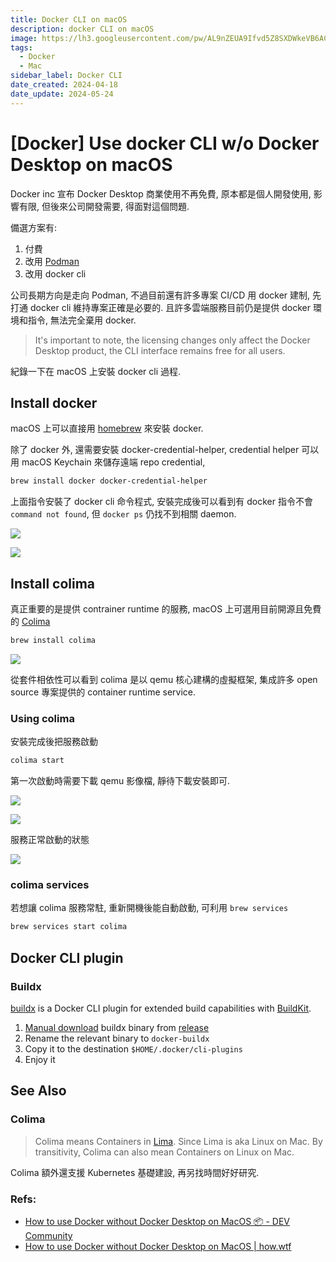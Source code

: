 ```yaml
---
title: Docker CLI on macOS
description: docker CLI on macOS
image: https://lh3.googleusercontent.com/pw/AL9nZEUA9Ifvd5Z8SXDWkeVB6AC4MPGwnXaL6kBXNPoXwOQQ2jOcZ1Jw_0p8TKK8C3ZX0e67_FOY15eDrm7aaXSQJcKtoUzC80SAQEHsaBy6qS2AqNNs5VUFNXBKm439y_1wkvmDl-PnL8ReojnIumNlEvOXBg=w800-no?authuser=0
tags:
  - Docker
  - Mac
sidebar_label: Docker CLI
date_created: 2024-04-18
date_update: 2024-05-24
---
```


# [Docker] Use docker CLI w/o Docker Desktop on macOS

Docker inc 宣布 Docker Desktop 商業使用不再免費, 原本都是個人開發使用, 影響有限, 但後來公司開發需要, 得面對這個問題.

備選方案有:

1. 付費
2. 改用 [Podman](https://podman.io/)
3. 改用 docker cli

公司長期方向是走向 Podman, 不過目前還有許多專案 CI/CD 用 docker 建制, 先打通 docker cli 維持專案正確是必要的.
且許多雲端服務目前仍是提供 docker 環境和指令, 無法完全棄用 docker.

> It's important to note, the licensing changes only affect the Docker Desktop product, the CLI interface remains free for all users.

紀錄一下在 macOS 上安裝 docker cli 過程.

## Install docker

macOS 上可以直接用 [homebrew](https://brew.sh) 來安裝 docker.

除了 docker 外, 還需要安裝 docker-credential-helper,
credential helper 可以用 macOS Keychain 來儲存遠端 repo credential,

```bash
brew install docker docker-credential-helper
```

上面指令安裝了 docker cli 命令程式, 安裝完成後可以看到有 docker 指令不會 `command not found`, 但 `docker ps` 仍找不到相關 daemon.

![](https://lh3.googleusercontent.com/pw/AP1GczO-23wgMRr9aSLUDrRmwJl3WFnvX6wEdgaZdsBv_w_fJjHoCDJoe3VQLnMNt9QbxaRsmvFpSSCMxEkZiImMBJzD1IxnZfPA9l3aAgWi7gNqhhvXAmtQpx3xoGIrFeWJv7m0_0GSH-BsHtX4XW-w1wVr_g=w654-h163-s-no-gm?authuser=0)

![](https://lh3.googleusercontent.com/pw/AP1GczPXWIM0IiOuJGrLrs4yzpTdn7mZ0knRgAp-3RmxLzJhqT-3znB1WPwn8dN7eIpiw4hw5b_jSr2U8v8AWZ3LAjj3MeddOSx451abJPZqX0loAhydL0T--CQP74wzfLp5g8tsQk6OxPMmSJ7E3diVrqlTOw=w654-h81-s-no-gm?authuser=0)

## Install colima

真正重要的是提供 contrainer runtime 的服務, macOS 上可選用目前開源且免費的 [Colima](https://github.com/abiosoft/colima)

```bash
brew install colima
```

![](https://lh3.googleusercontent.com/pw/AP1GczOuvsu8P8FfdCYV1dEA5vA5W35wagvPNJe_5XEpB96nvEDNBGr2nHmEJiJj8PaTY9Bhd5PatKAtgt0xMHv5OSf43mm3SptA4qjtvdmQv3ecl9vavn4KdLvlY31NrhLSkFMDepPmkzRfFLqIac02any8Xw=w598-h76-s-no-gm?authuser=0)

從套件相依性可以看到 colima 是以 qemu 核心建構的虛擬框架, 集成許多 open source 專案提供的 container runtime service.

### Using colima

安裝完成後把服務啟動

```bash
colima start
```

第一次啟動時需要下載 qemu 影像檔, 靜待下載安裝即可.

![](https://lh3.googleusercontent.com/pw/AP1GczPOhlqm1L6k2Ksnm5A6_juSnDo8ObrqsgFA9itRQ6YZKlTue0nGRbez2zlSj8kOh_8k_7W2L4KmPZtegc3goI4XWrCOebU50On4T6w2qQDLZ4x8dtINXN6iYwE5NcpIGTqOg8U6vTzN9ByS9AMfmdF3pQ=w1556-h366-s-no-gm?authuser=0)

![](https://lh3.googleusercontent.com/pw/AP1GczPWGOO26EvSiympH0YrQ2CzxTYS4oNdhsvT8zfiD5T_53CoBpYLW7EfZWhEPeNnmbIFPwHeSvS1qgS7fg6uwFfsLQKgUW1GJEJS6uwdlrTvtzB7JRbJZDvjfSILx9zDKydIIeMCyQ1TVg4EOZDudJhzAg=w778-h112-s-no-gm?authuser=0)

服務正常啟動的狀態

![](https://lh3.googleusercontent.com/pw/AP1GczMqTPzYibKw3AYlc_PhV75atKvO6WqTMDsfm6lAa0XhXxQELnvRt2VhaidOLmCM6x-wokfxYk7ZRz38CDJ81H6ZDWGtgsqiCAh3c35YkG9hXtlwnWkHx9EQxtqhAN4dKzMlcdjMAoBvz82cpPGPEMfDNg=w778-h112-s-no-gm?authuser=0)

### colima services

若想讓 colima 服務常駐, 重新開機後能自動啟動, 可利用 `brew services`

```bash
brew services start colima
```

## Docker CLI plugin

### Buildx

[buildx](https://github.com/docker/buildx) is a Docker CLI plugin for extended build capabilities with [BuildKit](https://github.com/moby/buildkit).

1. [Manual download](https://github.com/docker/buildx?tab=readme-ov-file#manual-download) buildx binary from [release](https://github.com/docker/buildx/releases/)
2. Rename the relevant binary to `docker-buildx`
3. Copy it to the destination `$HOME/.docker/cli-plugins`
4. Enjoy it

## See Also

### Colima

> Colima means Containers in [Lima](https://github.com/lima-vm/lima).
> Since Lima is aka Linux on Mac. By transitivity, Colima can also mean Containers on Linux on Mac.

Colima 額外還支援 Kubernetes 基礎建設, 再另找時間好好研究.

### Refs:

- [How to use Docker without Docker Desktop on MacOS 📦 - DEV Community](https://dev.to/elliotalexander/how-to-use-docker-without-docker-desktop-on-macos-217m)
- [How to use Docker without Docker Desktop on MacOS | how.wtf](https://how.wtf/how-to-use-docker-without-docker-desktop-on-macos.html)
